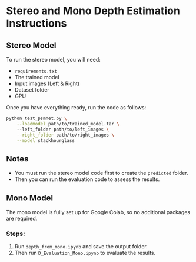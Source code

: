 # Stereo and Mono Depth Estimation Instructions

## Stereo Model

To run the stereo model, you will need:

- `requirements.txt`  
- The trained model  
- Input images (Left & Right)  
- Dataset folder  
- GPU  

Once you have everything ready, run the code as follows:

```bash
python test_psmnet.py \
    --loadmodel path/to/trained_model.tar \ 
    --left_folder path/to/left_images \
    --right_folder path/to/right_images \
    --model stackhourglass

```
## Notes

- You must run the stereo model code first to create the `predicted` folder.  
- Then you can run the evaluation code to assess the results.

## Mono Model

The mono model is fully set up for Google Colab, so no additional packages are required.

### Steps:

1. Run `depth_from_mono.ipynb` and save the output folder.  
2. Then run `D_Evaluation_Mono.ipynb` to evaluate the results.

